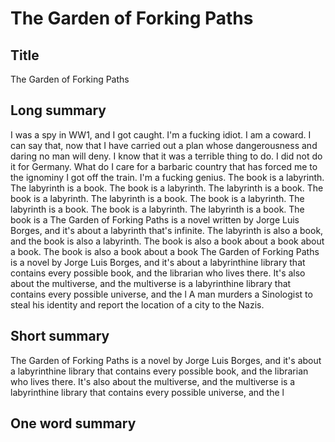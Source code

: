 # The Garden of Forking Paths

## Title
The Garden of Forking Paths

## Long summary
I was a spy in WW1, and I got caught.  I'm a fucking idiot.  I am a coward. I can say that, now that I have carried out a plan whose dangerousness and daring no man will deny. I know that it was a terrible thing to do. I did not do it for Germany. What do I care for a barbaric country that has forced me to the ignominy  I got off the train.  I'm a fucking genius.   The book is a labyrinth. The labyrinth is a book. The book is a labyrinth. The labyrinth is a book. The book is a labyrinth. The labyrinth is a book. The book is a labyrinth. The labyrinth is a book. The book is a labyrinth. The labyrinth is a book. The book is a  The Garden of Forking Paths is a novel written by Jorge Luis Borges, and it's about a labyrinth that's infinite. The labyrinth is also a book, and the book is also a labyrinth. The book is also a book about a book about a book. The book is also a book about a book                                                                    The Garden of Forking Paths is a novel by Jorge Luis Borges, and it's about a labyrinthine library that contains every possible book, and the librarian who lives there. It's also about the multiverse, and the multiverse is a labyrinthine library that contains every possible universe, and the l  A man murders a Sinologist to steal his identity and report the location of a city to the Nazis.

## Short summary
The Garden of Forking Paths is a novel by Jorge Luis Borges, and it's about a labyrinthine library that contains every possible book, and the librarian who lives there. It's also about the multiverse, and the multiverse is a labyrinthine library that contains every possible universe, and the l

## One word summary

